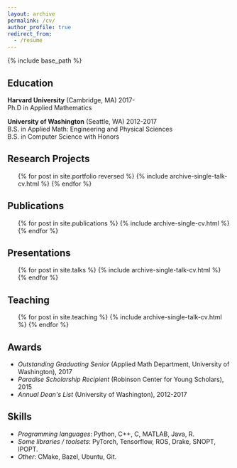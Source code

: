 ```yaml
---
layout: archive
permalink: /cv/
author_profile: true
redirect_from:
  - /resume
---
```


{% include base_path %}

Education
------
**Harvard University** (Cambridge, MA)  2017-  
Ph.D in Applied Mathematics  

**University of Washington** (Seattle, WA)  2012-2017  
B.S. in Applied Math: Engineering and Physical Sciences  
B.S. in Computer Science with Honors  

Research Projects
------
<ul>{% for post in site.portfolio reversed %}
{% include archive-single-talk-cv.html %}
{% endfor %}</ul>

Publications
------
  <ul>{% for post in site.publications %}
    {% include archive-single-cv.html %}
  {% endfor %}</ul>
  
Presentations
------
  <ul>{% for post in site.talks %}
    {% include archive-single-talk-cv.html %}
  {% endfor %}</ul>
  
Teaching
------
  <ul>{% for post in site.teaching %}
    {% include archive-single-talk-cv.html %}
  {% endfor %}</ul>
  
Awards
------
*  *Outstanding Graduating Senior* (Applied Math Department, University of Washington), 2017
*  *Paradise Scholarship Recipient* (Robinson Center for Young Scholars), 2015
*  *Annual Dean's List* (University of Washington), 2012-2017

Skills
------
* *Programming languages*: Python, C++, C, MATLAB, Java, R.
* *Some libraries / toolsets*: PyTorch, Tensorflow, ROS, Drake, SNOPT, IPOPT.
* *Other*: CMake, Bazel, Ubuntu, Git.
